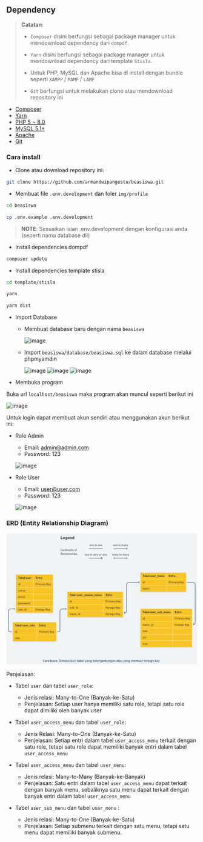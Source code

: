 ## Dependency

> **Catatan**:
>
> -   `Composer` disini berfungsi sebagai package manager untuk mendownload dependency dari `dompdf`.
>
> -   `Yarn` disini berfungsi sebagai package manager untuk mendownload dependency dari template `Stisla`.
>
> -   Untuk PHP, MySQL dan Apache bisa di install dengan bundle seperti `XAMPP` / `MAMP` / `LAMP`
>
> -   `Git` berfungsi untuk melakukan clone atau mendownload repository ini

-   [Composer](https://getcomposer.org/download/)
-   [Yarn](https://yarnpkg.com/)
-   [PHP 5 ~ 8.0](https://www.php.net/releases/8.0/en.php)
-   [MySQL 5.1+](https://downloads.mysql.com/archives/community/)
-   [Apache](https://httpd.apache.org/)
-   [Git](https://git-scm.com/downloads)

### Cara install

-   Clone atau download repository ini:

```sh
git clone https://github.com/armandwipangestu/beasiswa.git
```

-   Membuat file `.env.development` dan foler `img/profile`

```sh
cd beasiswa
```

```sh
cp .env.example .env.development
```

> **NOTE**:
> Sesuaikan isian .env.development dengan konfigurasi anda (seperti nama database dll)

-   Install dependencies dompdf

```sh
composer update
```

-   Install dependencies template stisla

```sh
cd template/stisla
```

```sh
yarn
```

```sh
yarn dist
```

-   Import Database

    -   Membuat database baru dengan nama `beasiswa`

        ![image](https://github.com/armandwipangestu/image/assets/64394320/57db8f23-0f82-4018-9b02-2e95bceaa437)

    -   Import `beasiswa/database/beasiswa.sql` ke dalam database melalui phpmyamdin

        ![image](https://github.com/armandwipangestu/image/assets/64394320/269ea39d-1495-43fe-8507-2a5f7a86d843)
        ![image](https://github.com/armandwipangestu/image/assets/64394320/2a4c1832-c9fc-4b98-80b0-36a5a14fb810)
        ![image](https://github.com/armandwipangestu/image/assets/64394320/b6401b1c-da21-4435-bbbc-08995aff35d4)

-   Membuka program

Buka url `localhost/beasiswa` maka program akan muncul seperti berikut ini

![image](https://github.com/armandwipangestu/image/assets/64394320/59403093-9a0f-4810-a8fb-100d90385f71)

Untuk login dapat membuat akun sendiri atau menggunakan akun berikut ini:

-   Role Admin

    -   Email: admin@admin.com
    -   Password: 123

    ![image](https://github.com/armandwipangestu/image/assets/64394320/a50ec89e-7724-4449-9367-b031fe0d44cb)

-   Role User

    -   Email: user@user.com
    -   Password: 123

    ![image](https://github.com/armandwipangestu/image/assets/64394320/c87c2fd2-1d31-4a5a-9835-ce3d7e5510d6)

### ERD (Entity Relationship Diagram)

![image](erd/tabel_user.png)

Penjelasan:

-   Tabel `user` dan tabel `user_role`:

    -   Jenis relasi: Many-to-One (Banyak-ke-Satu)
    -   Penjelasan: Setiap user hanya memiliki satu role, tetapi satu role dapat dimiliki oleh banyak user

-   Tabel `user_access_menu` dan tabel `user_role`:

    -   Jenis Relasi: Many-to-One (Banyak-ke-Satu)
    -   Penjelasan: Setiap entri dalam tabel `user_access_menu` terkait dengan satu role, tetapi satu role dapat memiliki banyak entri dalam tabel `user_access_menu`

-   Tabel `user_access_menu` dan tabel `user_menu`:

    -   Jenis relasi: Many-to-Many (Banyak-ke-Banyak)
    -   Penjelasan: Satu entri dalam tabel `user_access_menu` dapat terkait dengan banyak menu, sebaliknya satu menu dapat terkait dengan banyak entri dalam tabel `user_access_menu`

-   Tabel `user_sub_menu` dan tabel `user_menu` :

    -   Jenis relasi: Many-to-One (Banyak-ke-Satu)
    -   Penjelasan: Setiap submenu terkait dengan satu menu, tetapi satu menu dapat memiliki banyak submenu.
